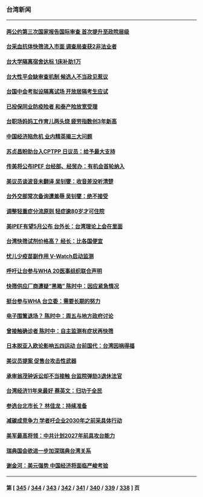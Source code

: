 ### 台湾新闻
---
#### [两公约第三次国家报告国际审查 首次提升至政院层级](../../pages/ncid1349361/n13727140.md) 
#### [台采血抗体快筛流入市面 调查局查获2非法业者](../../pages/ncid1349361/n13727144.md) 
#### [台大学隔离宿舍达标 1床补助1万](../../pages/ncid1349361/n13727153.md) 
#### [台大性平会缺审查机制 候选人不当政见惹议](../../pages/ncid1349361/n13727150.md) 
#### [台国中会考拟设隔离试场 开放居隔考生应试](../../pages/ncid1349361/n13727151.md) 
#### [已投保同业防疫险者 和泰产险放宽受理](../../pages/ncid1349361/n13727152.md) 
#### [台职场妈妈工作育儿两头烧 疲劳指数创3年新高](../../pages/ncid1349361/n13727154.md) 
#### [中国经济陷危机 业内精英揭三大问题](../../pages/ncid1349361/n13727031.md) 
#### [苏贞昌盼助台入CPTPP 日议员：给予最大支持](../../pages/ncid1349361/n13727116.md) 
#### [传美将公布IPEF 台经部、经贸办：有机会首轮纳入](../../pages/ncid1349361/n13727114.md) 
#### [美议员谈波音未翻译 吴钊燮：收音差没听清楚](../../pages/ncid1349361/n13727115.md) 
#### [台外交部常次备询遭羞辱 吴钊燮：绝不接受](../../pages/ncid1349361/n13727118.md) 
#### [调整轻重症分流原则  轻症逾80岁才可住院](../../pages/ncid1349361/n13727067.md) 
#### [美IPEF有望5月公布 台外长：台湾理论上会在里面](../../pages/ncid1349361/n13727087.md) 
#### [台湾快筛试剂价格高？ 经长：比各国便宜](../../pages/ncid1349361/n13727055.md) 
#### [忧儿少疫苗副作用 V-Watch启动监测](../../pages/ncid1349361/n13727060.md) 
#### [呼吁让台参与WHA 20医事组织联合声明](../../pages/ncid1349361/n13727084.md) 
#### [快筛供应厂商遭疑“黑箱” 陈时中：因应紧急情况](../../pages/ncid1349361/n13727058.md) 
#### [挺台参与WHA 台立委：需要长期的努力](../../pages/ncid1349361/n13727056.md) 
#### [电子围篱退场？ 陈时中：周五与地方政府讨论](../../pages/ncid1349361/n13727069.md) 
#### [曾接触确诊者  陈时中：自主监测有症状再快筛](../../pages/ncid1349361/n13727070.md) 
#### [日本脱亚入欧论影响五四运动 台前国代：台湾因祸得福](../../pages/ncid1349361/n13727024.md) 
#### [美议员提案 促售台攻击性武器](../../pages/ncid1349361/n13726992.md) 
#### [承审翁茂钟诉讼却不当接触 台监院弹劾3退休法官](../../pages/ncid1349361/n13726985.md) 
#### [台湾经济11年来最好 蔡英文：归功于全民](../../pages/ncid1349361/n13726937.md) 
#### [参选台北市长？ 林佳龙：持续准备](../../pages/ncid1349361/n13726943.md) 
#### [减碳成竞争力 学者吁企业2030年之前采具体行动](../../pages/ncid1349361/n13726910.md) 
#### [美军最高将领：中共计划2027年前具攻台能力](../../pages/ncid1349361/n13726790.md) 
#### [瑞典国会欲进一步加深瑞典台湾关系](../../pages/ncid1349361/n13726860.md) 
#### [谢金河：美元强势 中国经济将面临严峻考验](../../pages/ncid1349361/n13726667.md) 

---
#### 第 [ [345](./345.md) / [344](./344.md) / [343](./343.md) / [342](./342.md) / [341](./341.md) / [340](./340.md) / [339](./339.md) / [338](./338.md) ] 页
